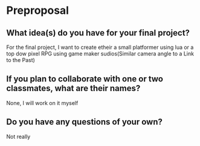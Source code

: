 # Preproposal

## What idea(s) do you have for your final project?

For the final project, I want to create etheir a small platformer using lua or a top dow pixel RPG using game maker sudios(Similar camera angle to a Link to the Past)

## If you plan to collaborate with one or two classmates, what are their names?

None, I will work on it myself

## Do you have any questions of your own?

Not really
